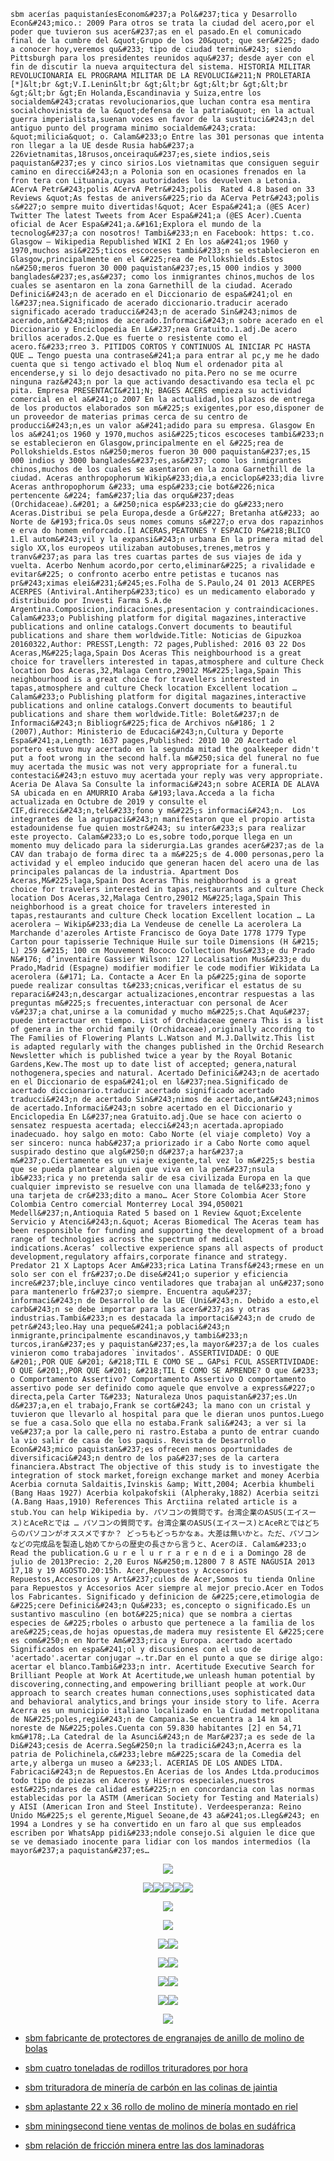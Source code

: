 
```
sbm acerías paquistaníesEconom&#237;a Pol&#237;tica y Desarrollo Econ&#243;mico.: 2009 Para otros se trata la ciudad del acero,por el poder que tuvieron sus acer&#237;as en el pasado.En el comunicado final de la cumbre del &quot;Grupo de los 20&quot; que ser&#225; dado a conocer hoy,veremos qu&#233; tipo de ciudad termin&#243; siendo Pittsburgh para los presidentes reunidos aqu&#237; desde ayer con el fin de discutir la nueva arquitectura del sistema. HISTORIA MILITAR REVOLUCIONARIA EL PROGRAMA MILITAR DE LA REVOLUCI&#211;N PROLETARIA [*]&lt;br &gt;V.I.Lenin&lt;br &gt;&lt;br &gt;&lt;br &gt;&lt;br &gt;&lt;br &gt;En Holanda,Escandinavia y Suiza,entre los socialdem&#243;cratas revolucionarios,que luchan contra esa mentira socialchovinista de la &quot;defensa de la patria&quot; en la actual guerra imperialista,suenan voces en favor de la sustituci&#243;n del antiguo punto del programa minimo socialdem&#243;crata: &quot;milicia&quot; o. Calam&#233;o Entre las 301 personas que intenta ron llegar a la UE desde Rusia hab&#237;a 226vietnamitas,18rusos,onceiraqu&#237;es,siete indios,seis paquistan&#237;es y cinco sirios.Los vietnamitas que consiguen seguir camino en direcci&#243;n a Polonia son en ocasiones frenados en la fron tera con Lituania,cuyas autoridades los devuelven a Letonia. ACervA Petr&#243;polis ACervA Petr&#243;polis  Rated 4.8 based on 33 Reviews &quot;As festas de anivers&#225;rio da ACerva Petr&#243;polis s&#227;o sempre muito divertidas!&quot; Acer Espa&#241;a (@ES Acer) Twitter The latest Tweets from Acer Espa&#241;a (@ES Acer).Cuenta oficial de Acer Espa&#241;a.&#161;Explora el mundo de la tecnolog&#237;a con nosotros! Tambi&#233;n en Facebook: https: t.co. Glasgow — Wikipedia Republished WIKI 2 En los a&#241;os 1960 y 1970,muchos asi&#225;ticos escoceses tambi&#233;n se establecieron en Glasgow,principalmente en el &#225;rea de Pollokshields.Estos n&#250;meros fueron 30 000 paquistan&#237;es,15 000 indios y 3000 banglades&#237;es,as&#237; como los inmigrantes chinos,muchos de los cuales se asentaron en la zona Garnethill de la ciudad. Acerado Definici&#243;n de acerado en el Diccionario de espa&#241;ol en l&#237;nea.Significado de acerado diccionario.traducir acerado significado acerado traducci&#243;n de acerado Sin&#243;nimos de acerado,ant&#243;nimos de acerado.Informaci&#243;n sobre acerado en el Diccionario y Enciclopedia En L&#237;nea Gratuito.1.adj.De acero brillos acerados.2.Que es fuerte o resistente como el acero.f&#233;rreo 3. PITIDOS CORTOS Y CONTINUOS AL INICIAR PC HASTA QUE … Tengo puesta una contrase&#241;a para entrar al pc,y me he dado cuenta que si tengo activado el bloq Num el ordenador pita al encenderse,y si lo dejo desactivado no pita.Pero no se me ocurre ninguna raz&#243;n por la que activando desactivando esa tecla el pc pita. Empresa PRESENTACI&#211;N; BAGES ACERS empieza su actividad comercial en el a&#241;o 2007 En la actualidad,los plazos de entrega de los productos elaborados son m&#225;s exigentes,por eso,disponer de un proveedor de materias primas cerca de su centro de producci&#243;n,es un valor a&#241;adido para su empresa. Glasgow En los a&#241;os 1960 y 1970,muchos asi&#225;ticos escoceses tambi&#233;n se establecieron en Glasgow,principalmente en el &#225;rea de Pollokshields.Estos n&#250;meros fueron 30 000 paquistan&#237;es,15 000 indios y 3000 banglades&#237;es,as&#237; como los inmigrantes chinos,muchos de los cuales se asentaron en la zona Garnethill de la ciudad. Aceras anthropophorum Wikip&#233;dia,a enciclop&#233;dia livre Aceras anthropophorum &#233; uma esp&#233;cie bot&#226;nica pertencente &#224; fam&#237;lia das orqu&#237;deas (Orchidaceae).&#201; a &#250;nica esp&#233;cie do g&#233;nero Aceras.Distribui se pela Europa,desde a Gr&#227; Bretanha at&#233; ao Norte de &#193;frica.Os seus nomes comuns s&#227;o erva dos rapazinhos e erva do homem enforcado.[1 ACERAS,PEATONES Y ESPACIO P&#218;BLICO 1.El autom&#243;vil y la expansi&#243;n urbana En la primera mitad del siglo XX,los europeos utilizaban autobuses,trenes,metros y tranv&#237;as para las tres cuartas partes de sus viajes de ida y vuelta. Acerbo Nenhum acordo,por certo,eliminar&#225; a rivalidade e evitar&#225; o confronto acerbo entre petistas e tucanos nas pr&#243;ximas elei&#231;&#245;es.Folha de S.Paulo,24 01 2013 ACERPES ACERPES (Antiviral.Antiherp&#233;tico) es un medicamento elaborado y distribuido por Investi Farma S.A.de Argentina.Composicion,indicaciones,presentacion y contraindicaciones. Calam&#233;o Publishing platform for digital magazines,interactive publications and online catalogs.Convert documents to beautiful publications and share them worldwide.Title: Noticias de Gipuzkoa 20160322,Author: PRESST,Length: 72 pages,Published: 2016 03 22 Dos Aceras,M&#225;laga,Spain Dos Aceras This neighbourhood is a great choice for travellers interested in tapas,atmosphere and culture Check location Dos Aceras,32,Malaga Centro,29012 M&#225;laga,Spain This neighbourhood is a great choice for travellers interested in tapas,atmosphere and culture Check location Excellent location … Calam&#233;o Publishing platform for digital magazines,interactive publications and online catalogs.Convert documents to beautiful publications and share them worldwide.Title: Bolet&#237;n de Informaci&#243;n Bibliogr&#225;fica de Archivos n&#186; 1 2 (2007),Author: Ministerio de Educaci&#243;n,Cultura y Deporte Espa&#241;a,Length: 1637 pages,Published: 2010 10 20 Acertado el portero estuvo muy acertado en la segunda mitad the goalkeeper didn't put a foot wrong in the second half.la m&#250;sica del funeral no fue muy acertada the music was not very appropriate for a funeral.tu contestaci&#243;n estuvo muy acertada your reply was very appropriate. Aceria De Alava Sa Consulte la informaci&#243;n sobre ACERIA DE ALAVA SA ubicada en en AMURRIO Araba &#193;lava.Acceda a la ficha actualizada en Octubre de 2019 y consulte el CIF,direcci&#243;n,tel&#233;fono y m&#225;s informaci&#243;n.  Los integrantes de la agrupaci&#243;n manifestaron que el propio artista estadounidense fue quien mostr&#243; su inter&#233;s para realizar este proyecto. Calam&#233;o Lo es,sobre todo,porque llega en un momento muy delicado para la siderurgia.Las grandes acer&#237;as de la CAV dan trabajo de forma direc ta a m&#225;s de 4.000 personas,pero la actividad y el empleo inducido que generan hacen del acero una de las principales palancas de la industria. Apartment Dos Aceras,M&#225;laga,Spain Dos Aceras This neighborhood is a great choice for travelers interested in tapas,restaurants and culture Check location Dos Aceras,32,Malaga Centro,29012 M&#225;laga,Spain This neighborhood is a great choice for travelers interested in tapas,restaurants and culture Check location Excellent location … La acerolera — Wikip&#233;dia La Vendeuse de cenelle La acerolera La Marchande d'azeroles Artiste Francisco de Goya Date 1778 1779 Type Carton pour tapisserie Technique Huile sur toile Dimensions (H &#215; L) 259 &#215; 100 cm Mouvement Rococo Collection Mus&#233;e du Prado N&#176; d’inventaire Gassier Wilson: 127 Localisation Mus&#233;e du Prado,Madrid (Espagne) modifier modifier le code modifier Wikidata La acerolera (&#171; La. Contacte a Acer En la p&#225;gina de soporte puede realizar consultas t&#233;cnicas,verificar el estatus de su reparaci&#243;n,descargar actualizaciones,encontrar respuestas a las preguntas m&#225;s frecuentes,interactuar con personal de Acer v&#237;a chat,unirse a la comunidad y mucho m&#225;s.Chat Aqu&#237; puede interactuar en tiempo. List of Orchidaceae genera This is a list of genera in the orchid family (Orchidaceae),originally according to The Families of Flowering Plants L.Watson and M.J.Dallwitz.This list is adapted regularly with the changes published in the Orchid Research Newsletter which is published twice a year by the Royal Botanic Gardens,Kew.The most up to date list of accepted; genera,natural nothogenera,species and natural. Acertado Definici&#243;n de acertado en el Diccionario de espa&#241;ol en l&#237;nea.Significado de acertado diccionario.traducir acertado significado acertado traducci&#243;n de acertado Sin&#243;nimos de acertado,ant&#243;nimos de acertado.Informaci&#243;n sobre acertado en el Diccionario y Enciclopedia En L&#237;nea Gratuito.adj.Que se hace con acierto o sensatez respuesta acertada; elecci&#243;n acertada.apropiado inadecuado. hoy salgo en moto: Cabo Norte (el viaje completo) Voy a ser sincero: nunca hab&#237;a priorizado ir a Cabo Norte como aquel suspirado destino que alg&#250;n d&#237;a har&#237;a m&#237;o.Ciertamente es un viaje exigente,tal vez lo m&#225;s bestia que se pueda plantear alguien que viva en la pen&#237;nsula ib&#233;rica y no pretenda salir de esa civilizada Europa en la que cualquier imprevisto se resuelve con una llamada de tel&#233;fono y una tarjeta de cr&#233;dito a mano… Acer Store Colombia Acer Store Colombia Centro comercial Monterrey Local 394,050021 Medell&#237;n,Antioquia Rated 5 based on 1 Review &quot;Excelente Servicio y Atenci&#243;n.&quot; Aceras Biomedical The Aceras team has been responsible for funding and supporting the development of a broad range of technologies across the spectrum of medical indications.Aceras’ collective experience spans all aspects of product development,regulatory affairs,corporate finance and strategy. Predator 21 X Laptops Acer Am&#233;rica Latina Transf&#243;rmese en un solo ser con el fr&#237;o.De dise&#241;o superior y eficiencia incre&#237;ble,incluye cinco ventiladores que trabajan al un&#237;sono para mantenerlo fr&#237;o siempre. Encuentra aqu&#237; informaci&#243;n de Desarrollo de la UE (Uni&#243;n. Debido a esto,el carb&#243;n se debe importar para las acer&#237;as y otras industrias.Tambi&#233;n es destacada la importaci&#243;n de crudo de petr&#243;leo.Hay una peque&#241;a poblaci&#243;n inmigrante,principalmente escandinavos,y tambi&#233;n turcos,iran&#237;es y paquistan&#237;es,la mayor&#237;a de los cuales vinieron como trabajadores `invitados'. ASSERTIVIDADE: O QUE &#201;,POR QUE &#201; &#218;TIL E COMO SE … GAPsi FCUL ASSERTIVIDADE: O QUE &#201;,POR QUE &#201; &#218;TIL E COMO SE APRENDE? O que &#233; o Comportamento Assertivo? Comportamento Assertivo O comportamento assertivo pode ser definido como aquele que envolve a express&#227;o directa,pela Carter T&#233; Naturaleza Unos paquistan&#237;es.Un d&#237;a,en el trabajo,Frank se cort&#243; la mano con un cristal y tuvieron que llevarlo al hospital para que le dieran unos puntos.Luego se fue a casa.Solo que ella no estaba.Frank sali&#243; a ver si la ve&#237;a por la calle,pero ni rastro.Estaba a punto de entrar cuando la vio salir de casa de los paquis. Revista de Desarrollo Econ&#243;mico paquistan&#237;es ofrecen menos oportunidades de diversificaci&#243;n dentro de los pa&#237;ses de la cartera financiera.Abstract The objective of this study is to investigate the integration of stock market,foreign exchange market and money Acerbia Acerbia cornuta Saldaitis,Ivinskis &amp; Witt,2004; Acerbia khumbeli (Bang Haas 1927) Acerbia kolpakofskii (Alpheraky,1882) Acerbia seitzi (A.Bang Haas,1910) References This Arctiina related article is a stub.You can help Wikipedia by. パソコンの質問です。台湾企業のASUS(エイスース)とAceRとでは … パソコンの質問です。台湾企業のASUS(エイスース)とAceRとではどちらのパソコンがオススメですか？ どっちもどっちかなぁ。大差は無いかと。ただ、パソコンなどの完成品を製造し始めてからの歴史の長さから言うと、Acerのほ. Calam&#233;o Read the publication.G u r e l u r r a r e n d e i a Domingo 28 de julio de 2013Precio: 2,20 Euros N&#250;m.12800 7 8 ASTE NAGUSIA 2013 17,18 y 19 AGOSTO.20:15h. Acer,Repuestos y Accesorios Repuestos,Accesorios y Art&#237;culos de Acer,Somos tu tienda Online para Repuestos y Accesorios Acer siempre al mejor precio.Acer en Todos los Fabricantes. Significado y definicion de &#225;cere,etimologia de &#225;cere Definici&#243;n Qu&#233; es,concepto o significado.Es un sustantivo masculino (en bot&#225;nica) que se nombra a ciertas especies de &#225;rboles o arbusto que pertenece a la familia de los are&#225;ceas,de hojas opuestas,de madera muy resistente El &#225;cere es com&#250;n en Norte Am&#233;rica y Europa. acertado acertado Significados en espa&#241;ol y discusiones con el uso de 'acertado'.acertar conjugar ⇒.tr.Dar en el punto a que se dirige algo: acertar el blanco.Tambi&#233;n intr. Acertitude Executive Search for Brilliant People at Work At Acertitude,we unleash human potential by discovering,connecting,and empowering brilliant people at work.Our approach to search creates human connections,uses sophisticated data and behavioral analytics,and brings your inside story to life. Acerra Acerra es un municipio italiano localizado en la Ciudad metropolitana de N&#225;poles,regi&#243;n de Campania.Se encuentra a 14 km al noreste de N&#225;poles.Cuenta con 59.830 habitantes [2] en 54,71 km&#178;.La Catedral de la Asunci&#243;n de Mar&#237;a es sede de la Di&#243;cesis de Acerra.Seg&#250;n la tradici&#243;n,Acerra es la patria de Polichinela,c&#233;lebre m&#225;scara de la Comedia del arte,y alberga un museo a &#233;l. ACERIAS DE LOS ANDES LTDA. Fabricaci&#243;n de Repuestos.En Acerias de los Andes Ltda.producimos todo tipo de piezas en Aceros y Hierros especiales,nuestros est&#225;ndares de calidad est&#225;n en concordancia con las normas establecidas por la ASTM (American Society for Testing and Materials) y AISI (American Iron and Steel Institute). Verdeesperanza: Reino Unido M&#225;s el gerente,Miguel Seoane,de 43 a&#241;os.Lleg&#243; en 1994 a Londres y se ha convertido en un faro al que sus empleados escriben por WhatsApp pidi&#233;ndole consejo.Si alguien le dice que se ve demasiado inocente para lidiar con los mandos intermedios (la mayor&#237;a paquistan&#237;es… 
```

<div align="center">

<a href="https://es-crusher.shibang-china.com/github&k=sbm+acer%C3%ADas+paquistan%C3%ADes"><img src="https://static.shibang-china.com/es/crusher/logo.jpg"></a>

<a href="https://es-crusher.shibang-china.com/github&k=sbm+acer%C3%ADas+paquistan%C3%ADes"><img src="https://static.shibang-china.com/es/crusher/index.jpg"></a><a href="https://es-crusher.shibang-china.com/material.htmlgithub&k=sbm+acer%C3%ADas+paquistan%C3%ADes"><img src="https://static.shibang-china.com/es/crusher/material.jpg"></a><a href="https://es-crusher.shibang-china.com/application.htmlgithub&k=sbm+acer%C3%ADas+paquistan%C3%ADes"><img src="https://static.shibang-china.com/es/crusher/application.jpg"></a><a href="https://es-crusher.shibang-china.com/aboutus.htmlgithub&k=sbm+acer%C3%ADas+paquistan%C3%ADes"><img src="https://static.shibang-china.com/es/crusher/aboutus.jpg"></a><a href="https://es-crusher.shibang-china.com/contact.htmlgithub&k=sbm+acer%C3%ADas+paquistan%C3%ADes"><img src="https://static.shibang-china.com/es/crusher/contact.jpg"></a>

<a href="https://es-crusher.shibang-china.com/github&k=sbm+acer%C3%ADas+paquistan%C3%ADes"><img src="https://static.shibang-china.com/es/crusher/banner.jpg"></a>

<a href="https://swt.shibang-china.com/github&k=sbm+acer%C3%ADas+paquistan%C3%ADes"><img src="https://static.shibang-china.com/es/crusher/text.jpg"></a>

<a href="https://swt.shibang-china.com/github&k=sbm+acer%C3%ADas+paquistan%C3%ADes"><img src="https://static.shibang-china.com/es/crusher/chat.jpg"></a><a href="https://es-crusher.shibang-china.com/contact.htmlgithub&k=sbm+acer%C3%ADas+paquistan%C3%ADes"><img src="https://static.shibang-china.com/es/crusher/message.jpg"></a>

<a href="https://es-crusher.shibang-china.com/products/pe.htmlgithub&k=sbm+acer%C3%ADas+paquistan%C3%ADes"><img src="https://static.shibang-china.com/es/crusher/pe.jpg"></a><a href="https://es-crusher.shibang-china.com/products/pf.htmlgithub&k=sbm+acer%C3%ADas+paquistan%C3%ADes"><img src="https://static.shibang-china.com/es/crusher/pf.jpg"></a>

<a href="https://es-crusher.shibang-china.com/products/hpt.htmlgithub&k=sbm+acer%C3%ADas+paquistan%C3%ADes"><img src="https://static.shibang-china.com/es/crusher/hpt.jpg"></a><a href="https://es-crusher.shibang-china.com/products/vsi.htmlgithub&k=sbm+acer%C3%ADas+paquistan%C3%ADes"><img src="https://static.shibang-china.com/es/crusher/vsi.jpg"></a>

<a href="https://es-crusher.shibang-china.com/products/klv.htmlgithub&k=sbm+acer%C3%ADas+paquistan%C3%ADes"><img src="https://static.shibang-china.com/es/crusher/klv.jpg"></a><a href="https://es-crusher.shibang-china.com/products/portable.htmlgithub&k=sbm+acer%C3%ADas+paquistan%C3%ADes"><img src="https://static.shibang-china.com/es/crusher/portable.jpg"></a>

<a href="https://swt.shibang-china.com/github&k=sbm+acer%C3%ADas+paquistan%C3%ADes"><img src="https://static.shibang-china.com/es/crusher/case.jpg"></a>

</div>


* [sbm fabricante de protectores de engranajes de anillo de molino de bolas](sbm%20fabricante%20de%20protectores%20de%20engranajes%20de%20anillo%20de%20molino%20de%20bolas.md)

* [sbm cuatro toneladas de rodillos trituradores por hora](sbm%20cuatro%20toneladas%20de%20rodillos%20trituradores%20por%20hora.md)

* [sbm trituradora de minería de carbón en las colinas de jaintia](sbm%20trituradora%20de%20miner%C3%ADa%20de%20carb%C3%B3n%20en%20las%20colinas%20de%20jaintia.md)

* [sbm aplastante 22 x 36 rollo de molino de minería montado en riel](sbm%20aplastante%2022%20x%2036%20rollo%20de%20molino%20de%20miner%C3%ADa%20montado%20en%20riel.md)

* [sbm miningsecond tiene ventas de molinos de bolas en sudáfrica](sbm%20miningsecond%20tiene%20ventas%20de%20molinos%20de%20bolas%20en%20sud%C3%A1frica.md)

* [sbm relación de fricción minera entre las dos laminadoras](sbm%20relaci%C3%B3n%20de%20fricci%C3%B3n%20minera%20entre%20las%20dos%20laminadoras.md)